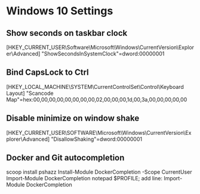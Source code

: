 # Windows 10 Settings

## Show seconds on taskbar clock
[HKEY_CURRENT_USER\Software\Microsoft\Windows\CurrentVersion\Explorer\Advanced]
"ShowSecondsInSystemClock"=dword:00000001

## Bind CapsLock to Ctrl
[HKEY_LOCAL_MACHINE\SYSTEM\CurrentControlSet\Control\Keyboard Layout]
"Scancode Map"=hex:00,00,00,00,00,00,00,00,02,00,00,00,1d,00,3a,00,00,00,00,00

## Disable minimize on window shake
[HKEY_CURRENT_USER\SOFTWARE\Microsoft\Windows\CurrentVersion\Explorer\Advanced]
"DisallowShaking"=dword:00000001

## Docker and Git autocompletion
scoop install pshazz
Install-Module DockerCompletion -Scope CurrentUser
Import-Module DockerCompletion
notepad $PROFILE; add line: Import-Module DockerCompletion
